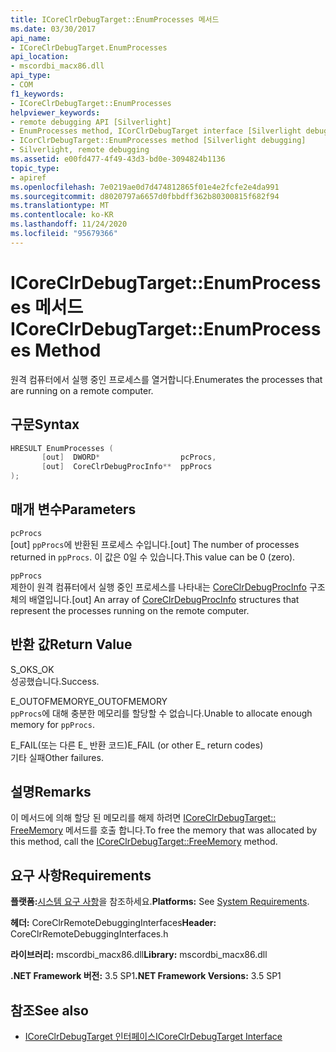 ```yaml
---
title: ICoreClrDebugTarget::EnumProcesses 메서드
ms.date: 03/30/2017
api_name:
- ICoreClrDebugTarget.EnumProcesses
api_location:
- mscordbi_macx86.dll
api_type:
- COM
f1_keywords:
- ICoreClrDebugTarget::EnumProcesses
helpviewer_keywords:
- remote debugging API [Silverlight]
- EnumProcesses method, ICorClrDebugTarget interface [Silverlight debugging]
- ICorClrDebugTarget::EnumProcesses method [Silverlight debugging]
- Silverlight, remote debugging
ms.assetid: e00fd477-4f49-43d3-bd0e-3094824b1136
topic_type:
- apiref
ms.openlocfilehash: 7e0219ae0d7d474812865f01e4e2fcfe2e4da991
ms.sourcegitcommit: d8020797a6657d0fbbdff362b80300815f682f94
ms.translationtype: MT
ms.contentlocale: ko-KR
ms.lasthandoff: 11/24/2020
ms.locfileid: "95679366"
---
```

# <a name="icoreclrdebugtargetenumprocesses-method"></a><span data-ttu-id="ec602-102">ICoreClrDebugTarget::EnumProcesses 메서드</span><span class="sxs-lookup"><span data-stu-id="ec602-102">ICoreClrDebugTarget::EnumProcesses Method</span></span>

<span data-ttu-id="ec602-103">원격 컴퓨터에서 실행 중인 프로세스를 열거합니다.</span><span class="sxs-lookup"><span data-stu-id="ec602-103">Enumerates the processes that are running on a remote computer.</span></span>  
  
## <a name="syntax"></a><span data-ttu-id="ec602-104">구문</span><span class="sxs-lookup"><span data-stu-id="ec602-104">Syntax</span></span>  
  
```cpp  
HRESULT EnumProcesses (  
       [out]  DWORD*                  pcProcs,
       [out]  CoreClrDebugProcInfo**  ppProcs  
);  
```  
  
## <a name="parameters"></a><span data-ttu-id="ec602-105">매개 변수</span><span class="sxs-lookup"><span data-stu-id="ec602-105">Parameters</span></span>  

 `pcProcs`  
 <span data-ttu-id="ec602-106">[out] `ppProcs`에 반환된 프로세스 수입니다.</span><span class="sxs-lookup"><span data-stu-id="ec602-106">[out] The number of processes returned in `ppProcs`.</span></span> <span data-ttu-id="ec602-107">이 값은 0일 수 있습니다.</span><span class="sxs-lookup"><span data-stu-id="ec602-107">This value can be 0 (zero).</span></span>  
  
 `ppProcs`  
 <span data-ttu-id="ec602-108">제한이 원격 컴퓨터에서 실행 중인 프로세스를 나타내는 [CoreClrDebugProcInfo](coreclrdebugprocinfo-structure.md) 구조체의 배열입니다.</span><span class="sxs-lookup"><span data-stu-id="ec602-108">[out] An array of [CoreClrDebugProcInfo](coreclrdebugprocinfo-structure.md) structures that represent the processes running on the remote computer.</span></span>  
  
## <a name="return-value"></a><span data-ttu-id="ec602-109">반환 값</span><span class="sxs-lookup"><span data-stu-id="ec602-109">Return Value</span></span>  

 <span data-ttu-id="ec602-110">S_OK</span><span class="sxs-lookup"><span data-stu-id="ec602-110">S_OK</span></span>  
 <span data-ttu-id="ec602-111">성공했습니다.</span><span class="sxs-lookup"><span data-stu-id="ec602-111">Success.</span></span>  
  
 <span data-ttu-id="ec602-112">E_OUTOFMEMORY</span><span class="sxs-lookup"><span data-stu-id="ec602-112">E_OUTOFMEMORY</span></span>  
 <span data-ttu-id="ec602-113">`ppProcs`에 대해 충분한 메모리를 할당할 수 없습니다.</span><span class="sxs-lookup"><span data-stu-id="ec602-113">Unable to allocate enough memory for `ppProcs`.</span></span>  
  
 <span data-ttu-id="ec602-114">E_FAIL(또는 다른 E_ 반환 코드)</span><span class="sxs-lookup"><span data-stu-id="ec602-114">E_FAIL (or other E_ return codes)</span></span>  
 <span data-ttu-id="ec602-115">기타 실패</span><span class="sxs-lookup"><span data-stu-id="ec602-115">Other failures.</span></span>  
  
## <a name="remarks"></a><span data-ttu-id="ec602-116">설명</span><span class="sxs-lookup"><span data-stu-id="ec602-116">Remarks</span></span>  

 <span data-ttu-id="ec602-117">이 메서드에 의해 할당 된 메모리를 해제 하려면 [ICoreClrDebugTarget:: FreeMemory](icoreclrdebugtarget-freememory-method.md) 메서드를 호출 합니다.</span><span class="sxs-lookup"><span data-stu-id="ec602-117">To free the memory that was allocated by this method, call the [ICoreClrDebugTarget::FreeMemory](icoreclrdebugtarget-freememory-method.md) method.</span></span>  
  
## <a name="requirements"></a><span data-ttu-id="ec602-118">요구 사항</span><span class="sxs-lookup"><span data-stu-id="ec602-118">Requirements</span></span>  

 <span data-ttu-id="ec602-119">**플랫폼:**[시스템 요구 사항](../../get-started/system-requirements.md)을 참조하세요.</span><span class="sxs-lookup"><span data-stu-id="ec602-119">**Platforms:** See [System Requirements](../../get-started/system-requirements.md).</span></span>  
  
 <span data-ttu-id="ec602-120">**헤더:** CoreClrRemoteDebuggingInterfaces</span><span class="sxs-lookup"><span data-stu-id="ec602-120">**Header:** CoreClrRemoteDebuggingInterfaces.h</span></span>  
  
 <span data-ttu-id="ec602-121">**라이브러리:** mscordbi_macx86.dll</span><span class="sxs-lookup"><span data-stu-id="ec602-121">**Library:** mscordbi_macx86.dll</span></span>  
  
 <span data-ttu-id="ec602-122">**.NET Framework 버전:** 3.5 SP1</span><span class="sxs-lookup"><span data-stu-id="ec602-122">**.NET Framework Versions:** 3.5 SP1</span></span>  
  
## <a name="see-also"></a><span data-ttu-id="ec602-123">참조</span><span class="sxs-lookup"><span data-stu-id="ec602-123">See also</span></span>

- [<span data-ttu-id="ec602-124">ICoreClrDebugTarget 인터페이스</span><span class="sxs-lookup"><span data-stu-id="ec602-124">ICoreClrDebugTarget Interface</span></span>](icoreclrdebugtarget-interface.md)
